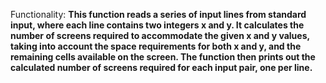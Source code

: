 Functionality: **This function reads a series of input lines from standard input, where each line contains two integers x and y. It calculates the number of screens required to accommodate the given x and y values, taking into account the space requirements for both x and y, and the remaining cells available on the screen. The function then prints out the calculated number of screens required for each input pair, one per line.**